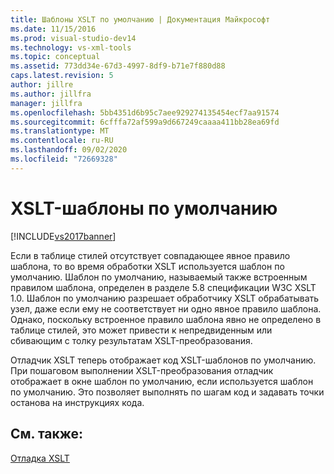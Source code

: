 ```yaml
---
title: Шаблоны XSLT по умолчанию | Документация Майкрософт
ms.date: 11/15/2016
ms.prod: visual-studio-dev14
ms.technology: vs-xml-tools
ms.topic: conceptual
ms.assetid: 773dd34e-67d3-4997-8df9-b71e7f880d88
caps.latest.revision: 5
author: jillre
ms.author: jillfra
manager: jillfra
ms.openlocfilehash: 5bb4351d6b95c7aee929274135454ecf7aa91574
ms.sourcegitcommit: 6cfffa72af599a9d667249caaaa411bb28ea69fd
ms.translationtype: MT
ms.contentlocale: ru-RU
ms.lasthandoff: 09/02/2020
ms.locfileid: "72669328"
---
```

# <a name="xslt-default-templates"></a>XSLT-шаблоны по умолчанию
[!INCLUDE[vs2017banner](../includes/vs2017banner.md)]

Если в таблице стилей отсутствует совпадающее явное правило шаблона, то во время обработки XSLT используется шаблон по умолчанию. Шаблон по умолчанию, называемый также встроенным правилом шаблона, определен в разделе  5.8 спецификации W3C XSLT 1.0. Шаблон по умолчанию разрешает обработчику XSLT обрабатывать узел, даже если ему не соответствует ни одно явное правило шаблона. Однако, поскольку встроенное правило шаблона явно не определено в таблице стилей, это может привести к непредвиденным или сбивающим с толку результатам XSLT-преобразования.

 Отладчик XSLT теперь отображает код XSLT-шаблонов по умолчанию. При пошаговом выполнении XSLT-преобразования отладчик отображает в окне шаблон по умолчанию, если используется шаблон по умолчанию. Это позволяет выполнять по шагам код и задавать точки останова на инструкциях кода.

## <a name="see-also"></a>См. также:
 [Отладка XSLT](../xml-tools/debugging-xslt.md)
